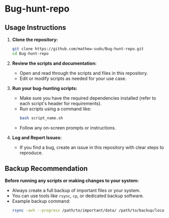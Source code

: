 # Bug-hunt-repo

## Usage Instructions

1. **Clone the repository:**
    ```sh
    git clone https://github.com/mathew-sudo/Bug-hunt-repo.git
    cd Bug-hunt-repo
    ```

2. **Review the scripts and documentation:**
    - Open and read through the scripts and files in this repository.
    - Edit or modify scripts as needed for your use case.

3. **Run your bug-hunting scripts:**
    - Make sure you have the required dependencies installed (refer to each script's header for requirements).
    - Run scripts using a command like:
      ```sh
      bash script_name.sh
      ```
    - Follow any on-screen prompts or instructions.

4. **Log and Report Issues:**
    - If you find a bug, create an issue in this repository with clear steps to reproduce.

## Backup Recommendation

**Before running any scripts or making changes to your system:**
- Always create a full backup of important files or your system.
- You can use tools like `rsync`, `cp`, or dedicated backup software.
- Example backup command:
  ```sh
  rsync -avh --progress /path/to/important/data/ /path/to/backup/location/